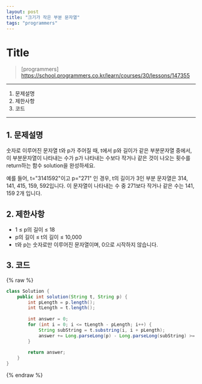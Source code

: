 ```yaml
---
layout: post
title: "크기가 작은 부분 문자열"
tags: "programmers"
---
```


# Title
> [programmers] https://school.programmers.co.kr/learn/courses/30/lessons/147355

* * *

1. 문제설명
2. 제한사항
3. 코드

* * *

## 1. 문제설명

숫자로 이루어진 문자열 t와 p가 주어질 때, t에서 p와 길이가 같은 부분문자열 중에서, 이 부분문자열이 나타내는 수가 p가 나타내는 수보다 작거나 같은 것이 나오는 횟수를 return하는 함수 solution을 완성하세요.

예를 들어, t="3141592"이고 p="271" 인 경우, t의 길이가 3인 부분 문자열은 314, 141, 415, 159, 592입니다. 이 문자열이 나타내는 수 중 271보다 작거나 같은 수는 141, 159 2개 입니다.

## 2. 제한사항

- 1 ≤ p의 길이 ≤ 18
- p의 길이 ≤ t의 길이 ≤ 10,000
- t와 p는 숫자로만 이루어진 문자열이며, 0으로 시작하지 않습니다.

## 3. 코드

{% raw %}
```java
class Solution {
    public int solution(String t, String p) {
        int pLength = p.length();
        int tLength = t.length();
        
        int answer = 0;
        for (int i = 0; i <= tLength - pLength; i++) {
            String subString = t.substring(i, i + pLength);
            answer += Long.parseLong(p) - Long.parseLong(subString) >= 0 ? 1 : 0;
        }
        
        return answer;
    }
}
```
{% endraw %}

